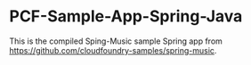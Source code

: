 # PCF-Sample-App-Spring-Java
This is the compiled Sping-Music sample Spring app from https://github.com/cloudfoundry-samples/spring-music.
